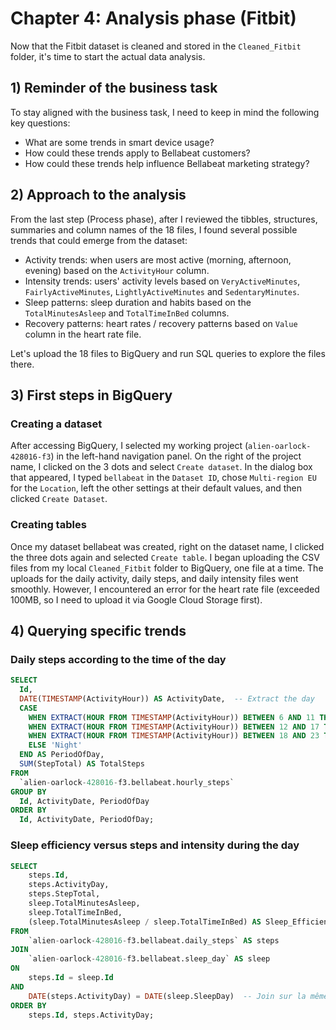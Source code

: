 # Chapter 4: Analysis phase (Fitbit)

Now that the Fitbit dataset is cleaned and stored in the `Cleaned_Fitbit` folder, it's time to start the actual data analysis.

## 1) Reminder of the business task

To stay aligned with the business task, I need to keep in mind the following key questions:
   
- What are some trends in smart device usage?
- How could these trends apply to Bellabeat customers?
- How could these trends help influence Bellabeat marketing strategy?

## 2) Approach to the analysis

From the last step (Process phase), after I reviewed the tibbles, structures, summaries and column names of the 18 files, I found several possible trends that could emerge from the dataset:

- Activity trends: when users are most active (morning, afternoon, evening) based on the `ActivityHour` column.
- Intensity trends: users' activity levels based on `VeryActiveMinutes`, `FairlyActiveMinutes`, `LightlyActiveMinutes` and `SedentaryMinutes`.
- Sleep patterns: sleep duration and habits based on the `TotalMinutesAsleep` and `TotalTimeInBed` columns.
- Recovery patterns: heart rates / recovery patterns based on `Value` column in the heart rate file.

Let's upload the 18 files to BigQuery and run SQL queries to explore the files there.

## 3) First steps in BigQuery

### Creating a dataset

After accessing BigQuery, I selected my working project (`alien-oarlock-428016-f3`) in the left-hand navigation panel.
On the right of the project name, I clicked on the 3 dots and select `Create dataset`.
In the dialog box that appeared, I typed `bellabeat` in the `Dataset ID`, chose `Multi-region EU` for the `Location`, left the other settings at their default values, and then clicked `Create Dataset`.

### Creating tables

Once my dataset bellabeat was created, right on the dataset name, I clicked the three dots again and selected `Create table`. I began uploading the CSV files from my local `Cleaned_Fitbit` folder to BigQuery, one file at a time. The uploads for the daily activity, daily steps, and daily intensity files went smoothly. However, I encountered an error for the heart rate file (exceeded 100MB, so I need to upload it via Google Cloud Storage first). 

## 4) Querying specific trends

### Daily steps according to the time of the day
```sql
SELECT
  Id,
  DATE(TIMESTAMP(ActivityHour)) AS ActivityDate,  -- Extract the day
  CASE
    WHEN EXTRACT(HOUR FROM TIMESTAMP(ActivityHour)) BETWEEN 6 AND 11 THEN 'Morning'
    WHEN EXTRACT(HOUR FROM TIMESTAMP(ActivityHour)) BETWEEN 12 AND 17 THEN 'Afternoon'
    WHEN EXTRACT(HOUR FROM TIMESTAMP(ActivityHour)) BETWEEN 18 AND 23 THEN 'Evening'
    ELSE 'Night'
  END AS PeriodOfDay,
  SUM(StepTotal) AS TotalSteps
FROM
  `alien-oarlock-428016-f3.bellabeat.hourly_steps`
GROUP BY
  Id, ActivityDate, PeriodOfDay
ORDER BY
  Id, ActivityDate, PeriodOfDay;
```

### Sleep efficiency versus steps and intensity during the day
``` sql
SELECT 
    steps.Id, 
    steps.ActivityDay, 
    steps.StepTotal, 
    sleep.TotalMinutesAsleep, 
    sleep.TotalTimeInBed, 
    (sleep.TotalMinutesAsleep / sleep.TotalTimeInBed) AS Sleep_Efficiency
FROM 
    `alien-oarlock-428016-f3.bellabeat.daily_steps` AS steps
JOIN 
    `alien-oarlock-428016-f3.bellabeat.sleep_day` AS sleep
ON 
    steps.Id = sleep.Id 
AND 
    DATE(steps.ActivityDay) = DATE(sleep.SleepDay)  -- Join sur la même journée
ORDER BY 
    steps.Id, steps.ActivityDay;
```

   

